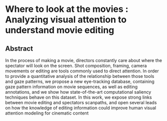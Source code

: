 # Where to look at the movies : Analyzing visual attention to understand movie editing

## Abstract

In the process of making a movie, directors constantly care about where the spectator will look on the screen. Shot composition, framing, camera movements or editing are tools commonly used to direct attention. In order to provide a quantitative analysis of the relationship between those tools and gaze patterns, we propose a new eye-tracking database, containing gaze pattern information on movie sequences, as well as editing annotations, and we show how state-of-the-art computational saliency techniques behave on this dataset. In this work, we expose strong links between movie editing and spectators scanpaths, and open several leads on how the knowledge of editing information could improve human visual attention modeling for cinematic content


